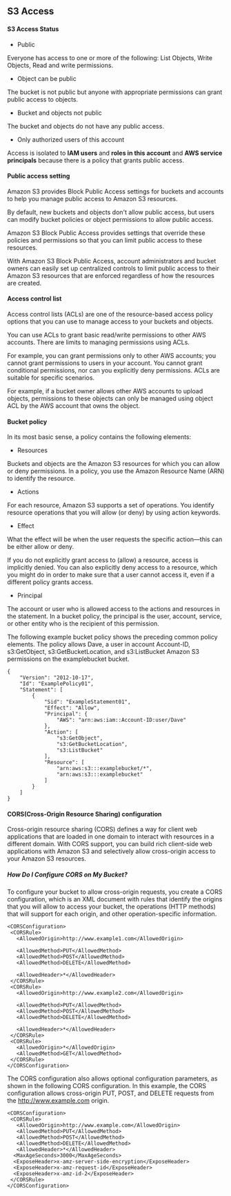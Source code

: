 ## S3 Access

#### S3 Access Status

- Public

Everyone has access to one or more of the following: List Objects, Write Objects, Read and write permissions.

- Object can be public

The bucket is not public but anyone with appropriate permissions can grant public access to objects.

- Bucket and objects not public

The bucket and objects do not have any public access.

- Only authorized users of this account

Access is isolated to **IAM users** and **roles in this account** and **AWS service principals** because there is a policy that grants public access.

#### Public access setting

Amazon S3 provides Block Public Access settings for buckets and accounts to help you manage public access to Amazon S3 resources.

By default, new buckets and objects don't allow public access, but users can modify bucket policies or object permissions to allow public access.

Amazon S3 Block Public Access provides settings that override these policies and permissions so that you can limit public access to these resources.

With Amazon S3 Block Public Access, account administrators and bucket owners can easily set up centralized controls to limit public access to their Amazon S3 resources that are enforced regardless of how the resources are created.

#### Access control list

Access control lists (ACLs) are one of the resource-based access policy options that you can use to manage access to your buckets and objects.

You can use ACLs to grant basic read/write permissions to other AWS accounts. There are limits to managing permissions using ACLs.

For example, you can grant permissions only to other AWS accounts; you cannot grant permissions to users in your account. You cannot grant conditional permissions, nor can you explicitly deny permissions. ACLs are suitable for specific scenarios.

For example, if a bucket owner allows other AWS accounts to upload objects, permissions to these objects can only be managed using object ACL by the AWS account that owns the object.


#### Bucket policy


In its most basic sense, a policy contains the following elements:

- Resources

Buckets and objects are the Amazon S3 resources for which you can allow or deny permissions. In a policy, you use the Amazon Resource Name (ARN) to identify the resource.

- Actions

For each resource, Amazon S3 supports a set of operations. You identify resource operations that you will allow (or deny) by using action keywords.

- Effect

What the effect will be when the user requests the specific action—this can be either allow or deny.

If you do not explicitly grant access to (allow) a resource, access is implicitly denied. You can also explicitly deny access to a resource, which you might do in order to make sure that a user cannot access it, even if a different policy grants access.

- Principal

The account or user who is allowed access to the actions and resources in the statement. In a bucket policy, the principal is the user, account, service, or other entity who is the recipient of this permission.

The following example bucket policy shows the preceding common policy elements. The policy allows Dave, a user in account Account-ID, s3:GetObject, s3:GetBucketLocation, and s3:ListBucket Amazon S3 permissions on the examplebucket bucket.

```
{
    "Version": "2012-10-17",
    "Id": "ExamplePolicy01",
    "Statement": [
        {
            "Sid": "ExampleStatement01",
            "Effect": "Allow",
            "Principal": {
                "AWS": "arn:aws:iam::Account-ID:user/Dave"
            },
            "Action": [
                "s3:GetObject",
                "s3:GetBucketLocation",
                "s3:ListBucket"
            ],
            "Resource": [
                "arn:aws:s3:::examplebucket/*",
                "arn:aws:s3:::examplebucket"
            ]
        }
    ]
}
```

#### CORS(Cross-Origin Resource Sharing) configuration

Cross-origin resource sharing (CORS) defines a way for client web applications that are loaded in one domain to interact with resources in a different domain. With CORS support, you can build rich client-side web applications with Amazon S3 and selectively allow cross-origin access to your Amazon S3 resources.

##### How Do I Configure CORS on My Bucket?

To configure your bucket to allow cross-origin requests, you create a CORS configuration, which is an XML document with rules that identify the origins that you will allow to access your bucket, the operations (HTTP methods) that will support for each origin, and other operation-specific information.

```
<CORSConfiguration>
 <CORSRule>
   <AllowedOrigin>http://www.example1.com</AllowedOrigin>

   <AllowedMethod>PUT</AllowedMethod>
   <AllowedMethod>POST</AllowedMethod>
   <AllowedMethod>DELETE</AllowedMethod>

   <AllowedHeader>*</AllowedHeader>
 </CORSRule>
 <CORSRule>
   <AllowedOrigin>http://www.example2.com</AllowedOrigin>

   <AllowedMethod>PUT</AllowedMethod>
   <AllowedMethod>POST</AllowedMethod>
   <AllowedMethod>DELETE</AllowedMethod>

   <AllowedHeader>*</AllowedHeader>
 </CORSRule>
 <CORSRule>
   <AllowedOrigin>*</AllowedOrigin>
   <AllowedMethod>GET</AllowedMethod>
 </CORSRule>
</CORSConfiguration>
```

The CORS configuration also allows optional configuration parameters, as shown in the following CORS configuration. In this example, the CORS configuration allows cross-origin PUT, POST, and DELETE requests from the http://www.example.com origin.

```
<CORSConfiguration>
 <CORSRule>
   <AllowedOrigin>http://www.example.com</AllowedOrigin>
   <AllowedMethod>PUT</AllowedMethod>
   <AllowedMethod>POST</AllowedMethod>
   <AllowedMethod>DELETE</AllowedMethod>
   <AllowedHeader>*</AllowedHeader>
  <MaxAgeSeconds>3000</MaxAgeSeconds>
  <ExposeHeader>x-amz-server-side-encryption</ExposeHeader>
  <ExposeHeader>x-amz-request-id</ExposeHeader>
  <ExposeHeader>x-amz-id-2</ExposeHeader>
 </CORSRule>
</CORSConfiguration>
```
